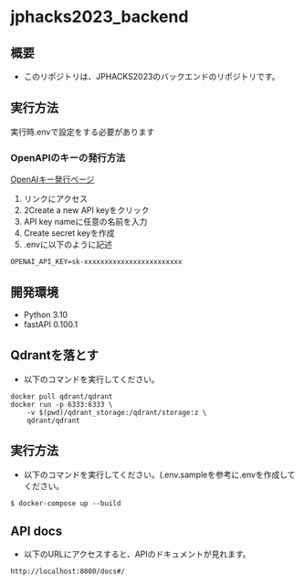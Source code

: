# jphacks2023_backend

## 概要
- このリポジトリは、JPHACKS2023のバックエンドのリポジトリです。

## 実行方法
実行時.envで設定をする必要があります
### OpenAPIのキーの発行方法
  [OpenAIキー発行ページ](https://platform.openai.com/account/api-keys)

1. リンクにアクセス 
2. 2Create a new API keyをクリック 
3. API key nameに任意の名前を入力  
4. Create secret keyを作成 
5. .envに以下のように記述
```
OPENAI_API_KEY=sk-xxxxxxxxxxxxxxxxxxxxxxxx
```

## 開発環境
- Python 3.10
- fastAPI 0.100.1

## Qdrantを落とす
- 以下のコマンドを実行してください。
```
docker pull qdrant/qdrant
docker run -p 6333:6333 \
    -v $(pwd)/qdrant_storage:/qdrant/storage:z \
    qdrant/qdrant
```

## 実行方法
- 以下のコマンドを実行してください。(.env.sampleを参考に.envを作成してください。
```
$ docker-compose up --build
```

## API docs
- 以下のURLにアクセスすると、APIのドキュメントが見れます。
```
http://localhost:8000/docs#/
```